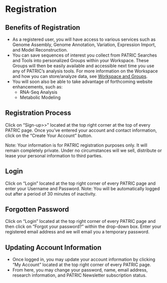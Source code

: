 # Registration

## Benefits of Registration

-   As a registered user, you will have access to various services such
    as Genome Assembly, Genome Annotation, Variation, Expression Import,
    and Model Reconstruction.
-   You can save sequences of interest you collect from PATRIC Searches
    and Tools into personalized Groups within your Workspace. These
    Groups will then be easily available and accessible next time you
    use any of PATRIC’s analysis tools. For more information on the
    Workspace and how you can store/analyze data, see [Workspace and
    Groups](/content/Workspace_and_Groups).
-   You will soon also be able to take advantage of forthcoming website
    enhancements, such as:
    -   RNA-Seq Analysis
    -   Metabolic Modeling

## Registration Process

Click on “Sign-up&gt;&gt;” located at the top right corner at the top of
every PATRIC page. Once you’ve entered your account and contact
information, click on the “Create Your Account” button.

Note: Your information is for PATRIC registration purposes only. It will
remain completely private. Under no circumstances will we sell,
distribute or lease your personal information to third parties.

## Login

Click on “Login” located at the top right corner of every PATRIC page
and enter your Username and Password. Note: You will be automatically
logged out after a period of 30 minutes of inactivity.

## Forgotten Password

Click on “Login” located at the top right corner of every PATRIC page
and then click on “Forgot your password?” within the drop-down box.
Enter your registered email address and we will email you a temporary
password.

## Updating Account Information

-   Once logged in, you may update your account information by clicking
    “My Account” located at the top right corner of every PATRIC page.
-   From here, you may change your password, name, email address,
    research information, and PATRIC Newsletter subscription status.

